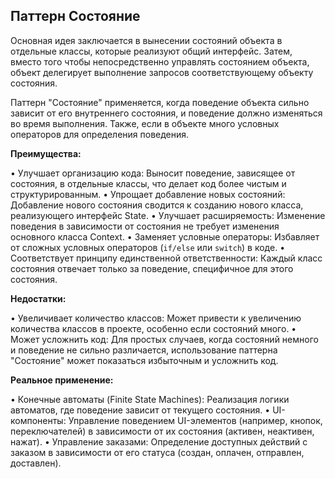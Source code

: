 ## Паттерн Состояние

Основная идея заключается в вынесении состояний объекта в отдельные классы, которые реализуют общий интерфейс. Затем, вместо того чтобы непосредственно управлять состоянием объекта, объект делегирует выполнение запросов соответствующему объекту состояния.

Паттерн "Состояние" применяется, когда поведение объекта сильно зависит от его внутреннего состояния, и поведение должно изменяться во время выполнения. Также, если в объекте много условных операторов для определения поведения.

**Преимущества:**

•   Улучшает организацию кода: Выносит поведение, зависящее от состояния, в отдельные классы, что делает код более чистым и структурированным.
•   Упрощает добавление новых состояний: Добавление нового состояния сводится к созданию нового класса, реализующего интерфейс State.
•   Улучшает расширяемость: Изменение поведения в зависимости от состояния не требует изменения основного класса Context.
•   Заменяет условные операторы: Избавляет от сложных условных операторов (`if/else` или `switch`) в коде.
•   Соответствует принципу единственной ответственности: Каждый класс состояния отвечает только за поведение, специфичное для этого состояния.

**Недостатки:**

•   Увеличивает количество классов: Может привести к увеличению количества классов в проекте, особенно если состояний много.
•   Может усложнить код: Для простых случаев, когда состояний немного и поведение не сильно различается, использование паттерна "Состояние" может показаться избыточным и усложнить код.

**Реальное применение:**

•   Конечные автоматы (Finite State Machines): Реализация логики автоматов, где поведение зависит от текущего состояния.
•   UI-компоненты: Управление поведением UI-элементов (например, кнопок, переключателей) в зависимости от их состояния (активен, неактивен, нажат).
•   Управление заказами:  Определение доступных действий с заказом в зависимости от его статуса (создан, оплачен, отправлен, доставлен).